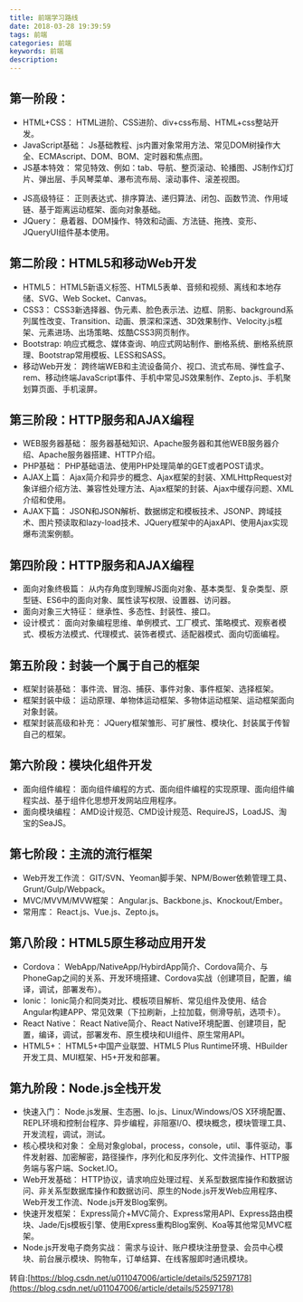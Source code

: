 ```yaml
---
title: 前端学习路线
date: 2018-03-28 19:39:59
tags: 前端
categories: 前端
keywords: 前端
description: 
---
```


第一阶段：
---------------------
* HTML+CSS：
HTML进阶、CSS进阶、div+css布局、HTML+css整站开发。
* JavaScript基础：
Js基础教程、js内置对象常用方法、常见DOM树操作大全、ECMAscript、DOM、BOM、定时器和焦点图。
* JS基本特效：
常见特效、例如：tab、导航、整页滚动、轮播图、JS制作幻灯片、弹出层、手风琴菜单、瀑布流布局、滚动事件、滚差视图。
<!--more-->
* JS高级特征：
正则表达式、排序算法、递归算法、闭包、函数节流、作用域链、基于距离运动框架、面向对象基础。
* JQuery：
悬着器、DOM操作、特效和动画、方法链、拖拽、变形、JQueryUI组件基本使用。

第二阶段：HTML5和移动Web开发
---------------------
* HTML5：
HTML5新语义标签、HTML5表单、音频和视频、离线和本地存储、SVG、Web Socket、Canvas。
* CSS3：
CSS3新选择器、伪元素、脸色表示法、边框、阴影、background系列属性改变、Transition、动画、景深和深透、3D效果制作、Velocity.js框架、元素进场、出场策略、炫酷CSS3网页制作。
* Bootstrap:
响应式概念、媒体查询、响应式网站制作、删格系统、删格系统原理、Bootstrap常用模板、LESS和SASS。
* 移动Web开发：
跨终端WEB和主流设备简介、视口、流式布局、弹性盒子、rem、移动终端JavaScript事件、手机中常见JS效果制作、Zepto.js、手机聚划算页面、手机滚屏。

第三阶段：HTTP服务和AJAX编程
---------------------
* WEB服务器基础：
服务器基础知识、Apache服务器和其他WEB服务器介绍、Apache服务器搭建、HTTP介绍。
* PHP基础：
PHP基础语法、使用PHP处理简单的GET或者POST请求。
* AJAX上篇：
Ajax简介和异步的概念、Ajax框架的封装、XMLHttpRequest对象详细介绍方法、兼容性处理方法、Ajax框架的封装、Ajax中缓存问题、XML介绍和使用。
* AJAX下篇：
JSON和JSON解析、数据绑定和模板技术、JSONP、跨域技术、图片预读取和lazy-load技术、JQuery框架中的AjaxAPI、使用Ajax实现爆布流案例额。

第四阶段：HTTP服务和AJAX编程
---------------------
* 面向对象终极篇：
从内存角度到理解JS面向对象、基本类型、复杂类型、原型链、ES6中的面向对象、属性读写权限、设置器、访问器。
* 面向对象三大特征：
继承性、多态性、封装性、接口。
* 设计模式：
面向对象编程思维、单例模式、工厂模式、策略模式、观察者模式、模板方法模式、代理模式、装饰者模式、适配器模式、面向切面编程。

第五阶段：封装一个属于自己的框架
---------------------
* 框架封装基础：
事件流、冒泡、捕获、事件对象、事件框架、选择框架。
* 框架封装中级：
运动原理、单物体运动框架、多物体运动框架、运动框架面向对象封装。
* 框架封装高级和补充：
JQuery框架雏形、可扩展性、模块化、封装属于传智自己的框架。

第六阶段：模块化组件开发
---------------------
* 面向组件编程：
面向组件编程的方式、面向组件编程的实现原理、面向组件编程实战、基于组件化思想开发网站应用程序。
* 面向模块编程：
AMD设计规范、CMD设计规范、RequireJS，LoadJS、淘宝的SeaJS。

第七阶段：主流的流行框架
---------------------
* Web开发工作流：
GIT/SVN、Yeoman脚手架、NPM/Bower依赖管理工具、Grunt/Gulp/Webpack。
* MVC/MVVM/MVW框架：
Angular.js、Backbone.js、Knockout/Ember。
* 常用库：
React.js、Vue.js、Zepto.js。

第八阶段：HTML5原生移动应用开发
---------------------
* Cordova：
WebApp/NativeApp/HybirdApp简介、Cordova简介、与PhoneGap之间的关系、开发环境搭建、Cordova实战（创建项目，配置，编译，调试，部署发布）。
* Ionic：
Ionic简介和同类对比、模板项目解析、常见组件及使用、结合Angular构建APP、常见效果（下拉刷新，上拉加载，侧滑导航，选项卡）。
* React Native：
React Native简介、React Native环境配置、创建项目，配置，编译，调试，部署发布、原生模块和UI组件、原生常用API。
* HTML5+：
HTML5+中国产业联盟、HTML5 Plus Runtime环境、HBuilder开发工具、MUI框架、H5+开发和部署。

第九阶段：Node.js全栈开发
---------------------
* 快速入门：
Node.js发展、生态圈、Io.js、Linux/Windows/OS X环境配置、REPL环境和控制台程序、异步编程，非阻塞I/O、模块概念，模块管理工具、开发流程，调试，测试。
* 核心模块和对象：
全局对象global，process，console，util、事件驱动，事件发射器、加密解密，路径操作，序列化和反序列化、文件流操作、HTTP服务端与客户端、Socket.IO。
* Web开发基础：
HTTP协议，请求响应处理过程、关系型数据库操作和数据访问、非关系型数据库操作和数据访问、原生的Node.js开发Web应用程序、Web开发工作流、Node.js开发Blog案例。
* 快速开发框架：
Express简介+MVC简介、Express常用API、Express路由模块、Jade/Ejs模板引擎、使用Express重构Blog案例、Koa等其他常见MVC框架。
* Node.js开发电子商务实战：
需求与设计、账户模块注册登录、会员中心模块、前台展示模块、购物车，订单结算、在线客服即时通讯模块。

转自:[https://blog.csdn.net/u011047006/article/details/52597178](https://blog.csdn.net/u011047006/article/details/52597178)